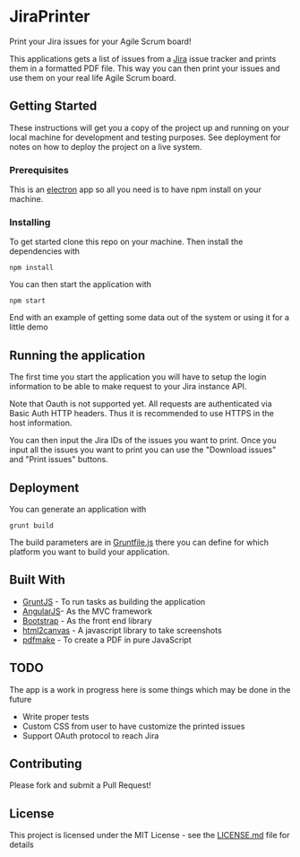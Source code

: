 # JiraPrinter

Print your Jira issues for your Agile Scrum board!

This applications gets a list of issues from a [Jira](https://www.atlassian.com/software/jira) issue tracker and prints them in a formatted PDF file. This way you can then print your issues and use them on your real life Agile Scrum board.

## Getting Started

These instructions will get you a copy of the project up and running on your
local machine for development and testing purposes. See deployment for notes on
how to deploy the project on a live system.

### Prerequisites

This is an [electron](https://electronjs.org/) app so all you need is to have
npm install on your machine.

### Installing

To get started clone this repo on your machine. Then install the dependencies
with

    npm install

You can then start the application with

    npm start

End with an example of getting some data out of the system or using it for a
little demo

## Running the application

The first time you start the application you will have to setup the login
information to be able to make request to your Jira instance API.

Note that Oauth is not supported yet. All requests are authenticated via Basic
Auth HTTP headers. Thus it is recommended to use HTTPS in the host information.

You can then input the Jira IDs of the issues you want to print. Once you input
all the issues you want to print you can use the "Download issues" and "Print
issues" buttons.

## Deployment

You can generate an application with

    grunt build

The build parameters are in  ̀[Gruntfile.js](Gruntfile.js) there you can define for which
platform you want to build your application.

## Built With

* [GruntJS](https://gruntjs.com/) - To run tasks as building the application
* [AngularJS](https://angularjs.org/)- As the MVC framework
* [Bootstrap](https://getbootstrap.com/) - As the front end library
* [html2canvas](https://html2canvas.hertzen.com/) - A javascript library to take
  screenshots
* [pdfmake](http://pdfmake.org/#/) - To create a PDF in pure JavaScript

## TODO

The app is a work in progress here is some things which may be done in the
future

* Write proper tests
* Custom CSS from user to have customize the printed issues
* Support OAuth protocol to reach Jira

## Contributing

Please fork and submit a Pull Request!

## License

This project is licensed under the MIT License - see the [LICENSE.md](LICENSE.md) file for details
